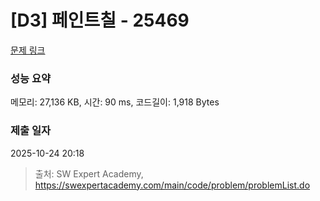 # [D3] 페인트칠 - 25469 

[문제 링크](https://swexpertacademy.com/main/code/problem/problemDetail.do?contestProbId=AZlP2QbavInHBIO0) 

### 성능 요약

메모리: 27,136 KB, 시간: 90 ms, 코드길이: 1,918 Bytes

### 제출 일자

2025-10-24 20:18



> 출처: SW Expert Academy, https://swexpertacademy.com/main/code/problem/problemList.do